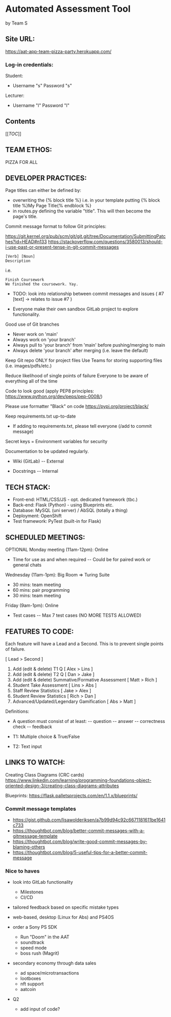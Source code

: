 # Automated Assessment Tool
by Team S

## Site URL:
https://aat-app-team-pizza-party.herokuapp.com/

### Log-in credentials:

Student:

- Username "s" Password "s"

Lecturer:

- Username "l" Password "l"

## Contents
[[_TOC_]]

## TEAM ETHOS:
PIZZA FOR ALL

## DEVELOPER PRACTICES:
Page titles can either be defined by:
- overwriting the {% block title %} i.e. in your template putting {% block title %}My Page Title{% endblock %}
- in routes.py defining the variable "title". This will then become the page's title.

Commit message format to follow Git principles:

https://git.kernel.org/pub/scm/git/git.git/tree/Documentation/SubmittingPatches?id=HEAD#n133
https://stackoverflow.com/questions/3580013/should-i-use-past-or-present-tense-in-git-commit-messages

```git
[Verb] [Noun]
Description
```

i.e.
```git
Finish Coursework
We finished the coursework. Yay.
```

- TODO: look into relationship between commit messages and issues
( #7 [text] -> relates to issue #7 )

- Everyone make their own sandbox GitLab project to explore functionality.

Good use of Git branches
- Never work on 'main'
- Always work on 'your branch'
- Always pull to 'your branch' from 'main' before pushing/merging to main
- Always delete 'your branch' after merging (i.e. leave the default)

Keep Git repo ONLY for project files
Use Teams for storing supporting files (i.e. images/pdfs/etc.)

Reduce likelihood of single points of failure
Everyone to be aware of everything all of the time

Code to look good (apply PEP8 principles: https://www.python.org/dev/peps/pep-0008/)

Please use formatter "Black" on code
https://pypi.org/project/black/

Keep requirements.txt up-to-date
- If adding to requirements.txt, please tell everyone (/add to commit message)

Secret keys = Environment variables for security

Documentation to be updated regularly.
- Wiki (GitLab)
-- External

- Docstrings
-- Internal

## TECH STACK:

- Front-end: HTML/CSS/JS - opt. dedicated framework (tbc.)
- Back-end: Flask (Python) - using Blueprints etc.
- Database: MySQL (uni server) / AbSQL (totally a thing)
- Deployment: OpenShift
- Test framework: PyTest (built-in for Flask)

## SCHEDULED MEETINGS:

OPTIONAL Monday meeting (11am-12pm): Online
- Time for use as and when required 
-- Could be for paired work or general chats

Wednesday (11am-1pm): Big Room => Turing Suite
- 30 mins: team meeting
- 60 mins: pair programming
- 30 mins: team meeting

Friday (9am-1pm): Online
- Test cases
-- Max 7 test cases (NO MORE TESTS ALLOWED)

## FEATURES TO CODE:

Each feature will have a Lead and a Second.
This is to prevent single points of failure.

[ Lead > Second ]

1. Add (edit & delete) T1 Q [ Alex > Lins ]
2. Add (edit & delete) T2 Q [ Dan > Jake ]
3. Add (edit & delete) Summative/Formative Assessment [ Matt > Rich ]
4. Student Take Assessment [ Lins > Abs ]
5. Staff Review Statistics [ Jake > Alex ]
6. Student Review Statistics [ Rich > Dan ]
7. Advanced/Updated/Legendary Gamification [ Abs > Matt ]

Definitions:

- A question must consist of at least:
-- question
-- answer
-- correctness check
-- feedback

- T1: Multiple choice & True/False
- T2: Text input

## LINKS TO WATCH:
Creating Class Diagrams (CRC cards)
https://www.linkedin.com/learning/programming-foundations-object-oriented-design-3/creating-class-diagrams-attributes

Blueprints:
https://flask.palletsprojects.com/en/1.1.x/blueprints/

### Commit message templates

- https://gist.github.com/lisawolderiksen/a7b99d94c92c6671181611be1641c733
- https://thoughtbot.com/blog/better-commit-messages-with-a-gitmessage-template
- https://thoughtbot.com/blog/write-good-commit-messages-by-blaming-others
- https://thoughtbot.com/blog/5-useful-tips-for-a-better-commit-message

### Nice to haves

- look into GitLab functionality
    - Milestones
    - CI/CD
- tailored feedback based on specific mistake types

- web-based, desktop (Linux for Abs) and PS4OS
- order a Sony PS SDK
    - Run "Doom" in the AAT
    - soundtrack
    - speed mode 
    - boss rush (Magrit)

- secondary economy through data sales
    - ad space/microtransactions
    - lootboxes
    - nft support
    - aatcoin

- Q2
    - add input of code?





